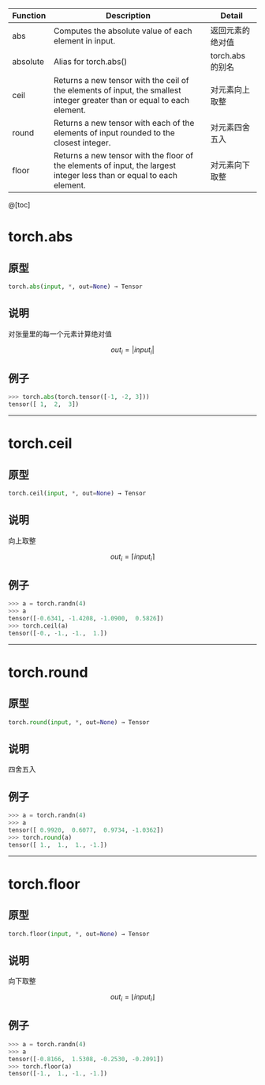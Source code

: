Function        | Description   | Detail
----------------|---------------|-----------
abs             | Computes the absolute value of each element in input. | 返回元素的绝对值
absolute        | Alias for torch.abs()  | torch.abs 的别名
ceil            | Returns a new tensor with the ceil of the elements of input, the smallest integer greater than or equal to each element. | 对元素向上取整
round           | Returns a new tensor with each of the elements of input rounded to the closest integer. | 对元素四舍五入
floor           | Returns a new tensor with the floor of the elements of input, the largest integer less than or equal to each element. | 对元素向下取整

@[toc]

# torch.abs
## 原型
```python
torch.abs(input, *, out=None) → Tensor
```

## 说明
对张量里的每一个元素计算绝对值

$$
out_i = | input_i |
$$

## 例子

```python
>>> torch.abs(torch.tensor([-1, -2, 3]))
tensor([ 1,  2,  3])
```

---

# torch.ceil
## 原型
```python
torch.ceil(input, *, out=None) → Tensor
```

## 说明
向上取整

$$
out_i = \left \lceil  input_i \right \rceil 
$$

## 例子

```python
>>> a = torch.randn(4)
>>> a
tensor([-0.6341, -1.4208, -1.0900,  0.5826])
>>> torch.ceil(a)
tensor([-0., -1., -1.,  1.])
```

---

# torch.round
## 原型
```python
torch.round(input, *, out=None) → Tensor
```

## 说明

四舍五入

## 例子

```python
>>> a = torch.randn(4)
>>> a
tensor([ 0.9920,  0.6077,  0.9734, -1.0362])
>>> torch.round(a)
tensor([ 1.,  1.,  1., -1.])
```

---

# torch.floor
## 原型
```python
torch.floor(input, *, out=None) → Tensor
```

## 说明
向下取整

$$
out_i = \left \lfloor input_i  \right \rfloor 
$$
## 例子
```python
>>> a = torch.randn(4)
>>> a
tensor([-0.8166,  1.5308, -0.2530, -0.2091])
>>> torch.floor(a)
tensor([-1.,  1., -1., -1.])
```
